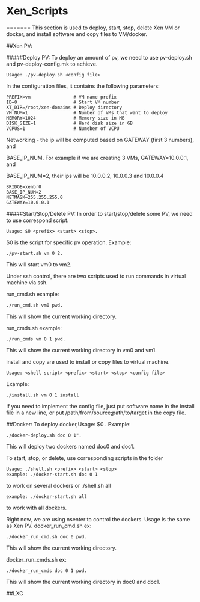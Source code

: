 # Xen_Scripts

=======
This section is used to deploy, start, stop, delete Xen VM or docker, and install software and copy files to VM/docker.

##Xen PV:

#####Deploy PV: 
To deploy an amount of pv, we need to use pv-deploy.sh and pv-deploy-config.mk to achieve. 
   
    Usage: ./pv-deploy.sh <config file>

In the configuration files, it contains the following parameters:

    
    PREFIX=vm                # VM name prefix
    ID=0                     # Start VM number
    XT_DIR=/root/xen-domains # Deploy directory
    VM_NUM=1                 # Number of VMs that want to deploy
    MEMORY=1024              # Memory size in MB
    DISK_SIZE=1              # Hard disk size in GB
    VCPUS=1                  # Numeber of VCPU

Networking - the ip will be computed based on GATEWAY (first 3 numbers), and

BASE_IP_NUM. For example if we are creating 3 VMs, GATEWAY=10.0.0.1, and

BASE_IP_NUM=2, their ips will be 10.0.0.2, 10.0.0.3 and 10.0.0.4

    BRIDGE=xenbr0
    BASE_IP_NUM=2
    NETMASK=255.255.255.0
    GATEWAY=10.0.0.1
    
#####Start/Stop/Delete PV:
In order to start/stop/delete some PV, we need to use correspond script.
    
    Usage: $0 <prefix> <start> <stop>. 

$0 is the script for specific pv operation. Example: 

    ./pv-start.sh vm 0 2. 

This will start vm0 to vm2. 


Under ssh control, there are two scripts used to run commands in virtual machine via ssh.

run_cmd.sh example:
 
    ./run_cmd.sh vm0 pwd.

This will show the current working directory.

run_cmds.sh example: 

    ./run_cmds vm 0 1 pwd. 

This will show the current working directory in vm0 and vm1.

install and copy are used to install or copy files to virtual machine.

    Usage: <shell script> <prefix> <start> <stop> <config file>

Example: 

    ./install.sh vm 0 1 install

If you need to implement the config file, just put software name in the install file in a new line, 
or put /path/from/source;path/to/target in the copy file.
    
##Docker:
To deploy docker,Usage: $0 <prefix> <start> <stop>. 
Example: 

    ./docker-deploy.sh doc 0 1".

This will deploy two dockers named doc0 and doc1.

To start, stop, or delete, use corresponding scripts in the folder

    Usage: ./shell.sh <prefix> <start> <stop> 
    example: ./docker-start.sh doc 0 1 

to work on several dockers or ./shell.sh all 

    example: ./docker-start.sh all

to work with all dockers.
    
Right now, we are using nsenter to control the dockers. Usage is the same as Xen PV.
docker_run_cmd.sh ex: 

    ./docker_run_cmd.sh doc 0 pwd. 

This will show the current working directory.

docker_run_cmds.sh ex: 

    ./docker_run_cmds doc 0 1 pwd. 


This will show the current working directory in doc0 and doc1.

##LXC


